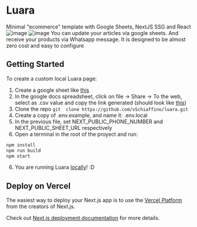 # Luara

Minimal "ecommerce" template with Google Sheets, NextJS SSG and React
![image](https://user-images.githubusercontent.com/49006052/213796930-b453c7e9-e512-427e-aadc-b4f8476bdba7.png)
![image](https://user-images.githubusercontent.com/49006052/213797181-018d351b-6793-4c2b-8338-6b3b6394062c.png)
You can update your articles via google sheets. And receive your products via Whatsapp message.
It is designed to be almost zero cost and easy to configure

## Getting Started

To create a custom local Luara page:

1. Create a google sheet like [this](https://docs.google.com/spreadsheets/d/1QqpNyXh4C9kyJ0dGnpZx_zy_7josC_d8Kz6Kw1D5HWQ/edit?usp=sharing)
2. In the google docs spreadsheet, click on file -> Share -> To the web, select as .csv value and copy the link generated (should look like [this](https://docs.google.com/spreadsheets/d/e/2PACX-1vTj_BVYqprfKVQFKs6H_Tv5o8h2fI2g0cqQiwJLmTbQNp4lJE-7ipknc53_A0vr9PxZngugvki5wwPB/pub?output=csv))
3. Clone the repo `git  clone https://github.com/vSchiaffino/luara.git`
4. Create a copy of .env.example, and name it: .env.local
5. In the previous file, set NEXT_PUBLIC_PHONE_NUMBER and NEXT_PUBLIC_SHEET_URL respectively
6. Open a terminal in the root of the proyect and run:

```bash
npm install
npm run build
npm start
```

6. You are running Luara [locally](http://localhost:3000)! :D

## Deploy on Vercel

The easiest way to deploy your Next.js app is to use the [Vercel Platform](https://vercel.com/new?utm_medium=default-template&filter=next.js&utm_source=create-next-app&utm_campaign=create-next-app-readme) from the creators of Next.js.

Check out [Next.js deployment documentation](https://nextjs.org/docs/deployment) for more details.
